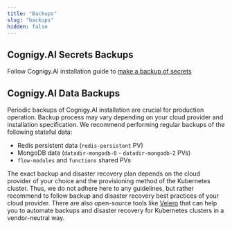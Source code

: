 ```yaml
---
title: "Backups"
slug: "backups"
hidden: false
---
```


## Cognigy.AI Secrets Backups
Follow Cognigy.AI installation guide to [make a backup of secrets](https://github.com/Cognigy/cognigy-ai-helm-chart#cognigyai-secrets-backup)

## Cognigy.AI Data Backups

Periodic backups of Cognigy.AI installation are crucial for production operation. Backup process may vary depending on your cloud provider and installation specification. We recommend performing regular backups of the following stateful data:

- Redis persistent data (`redis-persistent` PV)
- MongoDB data (`datadir-mongodb-0` - `datadir-mongodb-2` PVs)
- `flow-modules` and `functions` shared PVs

The exact backup and disaster recovery plan depends on the cloud provider of your choice and the provisioning method of the Kubernetes cluster. Thus, we do not adhere here to any guidelines, but rather recommend to follow backup and disaster recovery best practices of your cloud provider. There are also open-source tools like [Velero](https://velero.io/)  that can help you to automate backups and disaster recovery for Kubernetes clusters in a vendor-neutral way. 